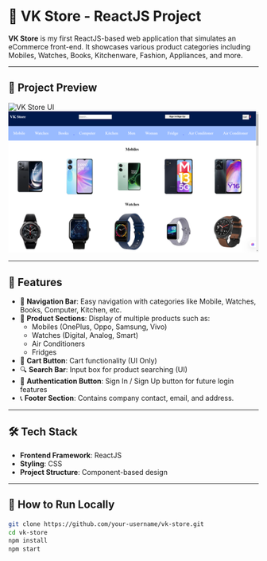 # 🛒 VK Store - ReactJS Project

**VK Store** is my first ReactJS-based web application that simulates an eCommerce front-end. It showcases various product categories including Mobiles, Watches, Books, Kitchenware, Fashion, Appliances, and more.

---

## 📸 Project Preview

![VK Store UI](ouput/1_Navbar.png)
![VK Store UI](output/1_Navbar.png)


---

## 📂 Features

- 🧭 **Navigation Bar**: Easy navigation with categories like Mobile, Watches, Books, Computer, Kitchen, etc.
- 📱 **Product Sections**: Display of multiple products such as:
  - Mobiles (OnePlus, Oppo, Samsung, Vivo)
  - Watches (Digital, Analog, Smart)
  - Air Conditioners
  - Fridges
- 🛒 **Cart Button**: Cart functionality (UI Only)
- 🔍 **Search Bar**: Input box for product searching (UI)
- 🧑 **Authentication Button**: Sign In / Sign Up button for future login features
- 📞 **Footer Section**: Contains company contact, email, and address.

---

## 🛠️ Tech Stack

- **Frontend Framework**: ReactJS
- **Styling**: CSS
- **Project Structure**: Component-based design

---

## 🚀 How to Run Locally

```bash
git clone https://github.com/your-username/vk-store.git
cd vk-store
npm install
npm start
